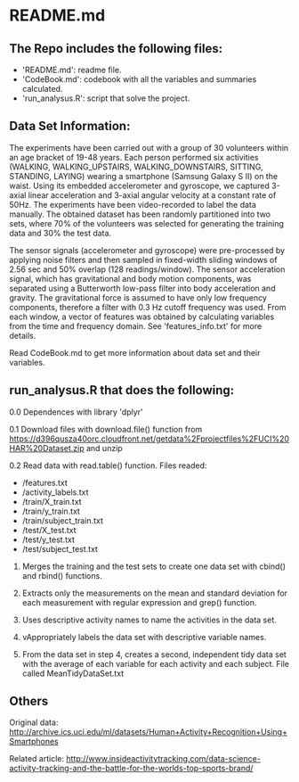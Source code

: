 README.md
==================================================================

The Repo includes the following files:
--------------------------------------

* 'README.md': readme file.
* 'CodeBook.md': codebook with all the variables and summaries calculated.
* 'run_analysus.R': script that solve the project.


Data Set Information:
--------------------------------------

The experiments have been carried out with a group of 30 volunteers within an age bracket of 19-48 years. Each person performed six activities (WALKING, WALKING_UPSTAIRS, WALKING_DOWNSTAIRS, SITTING, STANDING, LAYING) wearing a smartphone (Samsung Galaxy S II) on the waist. Using its embedded accelerometer and gyroscope, we captured 3-axial linear acceleration and 3-axial angular velocity at a constant rate of 50Hz. The experiments have been video-recorded to label the data manually. The obtained dataset has been randomly partitioned into two sets, where 70% of the volunteers was selected for generating the training data and 30% the test data. 

The sensor signals (accelerometer and gyroscope) were pre-processed by applying noise filters and then sampled in fixed-width sliding windows of 2.56 sec and 50% overlap (128 readings/window). The sensor acceleration signal, which has gravitational and body motion components, was separated using a Butterworth low-pass filter into body acceleration and gravity. The gravitational force is assumed to have only low frequency components, therefore a filter with 0.3 Hz cutoff frequency was used. From each window, a vector of features was obtained by calculating variables from the time and frequency domain. See 'features_info.txt' for more details. 

Read CodeBook.md to get more information about data set and their variables.


run_analysus.R that does the following:
--------------------------------------

0.0 Dependences with library 'dplyr'

0.1 Download files with download.file() function from https://d396qusza40orc.cloudfront.net/getdata%2Fprojectfiles%2FUCI%20HAR%20Dataset.zip and unzip

0.2 Read data with read.table() function. Files readed: 

* /features.txt 
* /activity_labels.txt 
* /train/X_train.txt 
* /train/y_train.txt
* /train/subject_train.txt
* /test/X_test.txt 
* /test/y_test.txt
* /test/subject_test.txt

1. Merges the training and the test sets to create one data set with cbind() and rbind() functions.

2. Extracts only the measurements on the mean and standard deviation for each measurement with regular expression and grep() function.

3. Uses descriptive activity names to name the activities in the data set.

4. vAppropriately labels the data set with descriptive variable names.

5. From the data set in step 4, creates a second, independent tidy data set with the average of each variable for each activity and each subject. File called MeanTidyDataSet.txt


Others
--------------------------------------

Original data: http://archive.ics.uci.edu/ml/datasets/Human+Activity+Recognition+Using+Smartphones

Related article: http://www.insideactivitytracking.com/data-science-activity-tracking-and-the-battle-for-the-worlds-top-sports-brand/
